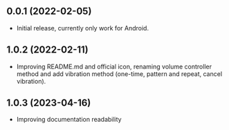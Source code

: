 ## 0.0.1 (2022-02-05)

* Initial release, currently only work for Android.

## 1.0.2 (2022-02-11)

* Improving README.md and official icon, renaming volume controller method and add vibration method (one-time, pattern and repeat, cancel vibration).

## 1.0.3 (2023-04-16)

* Improving documentation readability